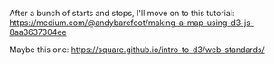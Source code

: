 After a bunch of starts and stops, I'll move on to this tutorial:
https://medium.com/@andybarefoot/making-a-map-using-d3-js-8aa3637304ee

Maybe this one: https://square.github.io/intro-to-d3/web-standards/

